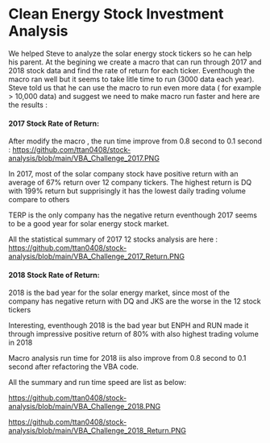 # Clean Energy Stock Investment Analysis

We helped Steve to analyze the solar energy stock tickers so he can help his parent. At the begining we create a macro that can run through 2017 and 2018 stock data and find the rate of return for each ticker. Eventhough the macro ran well but it seems to take litle time to run (3000 data each year).  Steve told us that he can use the macro to run even more data ( for example > 10,000 data) and suggest we need to make macro run faster and here are the results :

#### 2017 Stock Rate of Return:
   After modify the macro , the run time improve from  0.8 second to 0.1 second  : https://github.com/ttan0408/stock-analysis/blob/main/VBA_Challenge_2017.PNG
   
   In 2017, most of the solar company stock have positive return with an average of 67% return over 12 company tickers. The highest return is DQ with 199% return but              supprisingly it has the lowest daily trading volume compare to others
   
   TERP is the only company has the negative return eventhough 2017 seems to be a good year for solar energy stock market.
   
   All the statistical summary of 2017 12 stocks analysis are here :  https://github.com/ttan0408/stock-analysis/blob/main/VBA_Challenge_2017_Return.PNG

#### 2018 Stock Rate of Return:

  2018 is the bad year for the solar energy market, since most of the company has negative return with DQ and JKS are the worse in the 12 stock tickers
  
  Interesting, eventhough 2018 is the bad year but ENPH and RUN made it through impressive positive return of 80% with also highest trading volume in 2018
  
  Macro analysis run time for 2018 iis also improve from 0.8 second to 0.1 second after refactoring the VBA code.
  
  All the summary and run time speed are list as below:
  
  https://github.com/ttan0408/stock-analysis/blob/main/VBA_Challenge_2018.PNG
  
  https://github.com/ttan0408/stock-analysis/blob/main/VBA_Challenge_2018_Return.PNG
  
  
  
  

